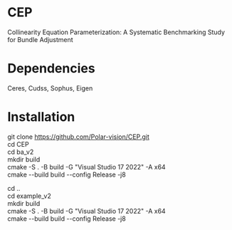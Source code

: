 # CEP
Collinearity Equation Parameterization: A Systematic Benchmarking Study for Bundle Adjustment

# Dependencies
Ceres, Cudss, Sophus, Eigen

# Installation
git clone https://github.com/Polar-vision/CEP.git  
cd CEP  
cd ba_v2  
mkdir build  
cmake -S . -B build -G "Visual Studio 17 2022" -A x64  
cmake --build build --config Release -j8  

cd ..  
cd example_v2  
mkdir build  
cmake -S . -B build -G "Visual Studio 17 2022" -A x64  
cmake --build build --config Release -j8

